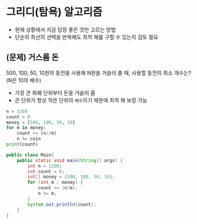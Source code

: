 # 그리디(탐욕) 알고리즘

* 현재 상황에서 지금 당장 좋은 것만 고르는 방법
* 단순히 최선의 선택을 반복해도 최적 해를 구할 수 있는지 검토 필요

## (문제) 거스름 돈
500, 100, 50, 10원의 동전을 사용해 N원을 거슬러 줄 때, 사용할 동전의 최소 개수는? (N은 10의 배수)
* 가장 큰 화폐 단위부터 돈을 거슬러 줌
* 큰 단위가 항상 작은 단위의 `배수`이기 때문에 최적 해 보장 가능
```python
n = 1260
count = 0
money = [500, 100, 50, 10]
for m in money:
    count += (n//m)
    n %= coin
print(count)
```
```java
public class Main{
    public static void main(String[] args) {
        int n = 1260;
        int count = 0;
        int[] money = {500, 100, 50, 10};
        for (int m : money) {
            count += (n/m);
            n %= m;
        }
        System.out.println(count);
    }
}
```